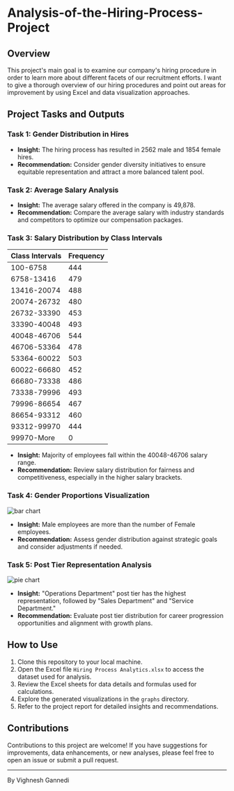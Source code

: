 # Analysis-of-the-Hiring-Process-Project

## Overview

This project's main goal is to examine our company's hiring procedure in order to learn more about different facets of our recruitment efforts. I want to give a thorough overview of our hiring procedures and point out areas for improvement by using Excel and data visualization approaches.

## Project Tasks and Outputs

### Task 1: Gender Distribution in Hires

- **Insight:** The hiring process has resulted in 2562 male and 1854 female hires.
- **Recommendation:** Consider gender diversity initiatives to ensure equitable representation and attract a more balanced talent pool.

### Task 2: Average Salary Analysis

- **Insight:** The average salary offered in the company is 49,878.
- **Recommendation:** Compare the average salary with industry standards and competitors to optimize our compensation packages.

### Task 3: Salary Distribution by Class Intervals

Class Intervals | Frequency
--- | ---
100-6758 | 444
6758-13416 | 479
13416-20074 | 488
20074-26732 | 480
26732-33390 | 453
33390-40048 | 493
40048-46706 | 544
46706-53364 | 478
53364-60022 | 503
60022-66680 | 452
66680-73338 | 486
73338-79996 | 493
79996-86654 | 467
86654-93312 | 460
93312-99970 | 444
99970-More | 0

- **Insight:** Majority of employees fall within the 40048-46706 salary range.
- **Recommendation:** Review salary distribution for fairness and competitiveness, especially in the higher salary brackets.

### Task 4: Gender Proportions Visualization

![bar chart](https://github.com/user-attachments/assets/82ba903f-4a6b-4083-a11d-d7102ae63332)

- **Insight:** Male employees are more than the number of Female employees.
- **Recommendation:** Assess gender distribution against strategic goals and consider adjustments if needed.

### Task 5: Post Tier Representation Analysis

![pie chart](https://github.com/user-attachments/assets/17807b4a-7b70-468a-a7ba-1fd2ed975967)


- **Insight:** "Operations Department" post tier has the highest representation, followed by "Sales Department" and "Service Department."
- **Recommendation:** Evaluate post tier distribution for career progression opportunities and alignment with growth plans.

## How to Use

1. Clone this repository to your local machine.
2. Open the Excel file `Hiring Process Analytics.xlsx` to access the dataset used for analysis.
3. Review the Excel sheets for data details and formulas used for calculations.
4. Explore the generated visualizations in the `graphs` directory.
5. Refer to the project report for detailed insights and recommendations.

## Contributions

Contributions to this project are welcome! If you have suggestions for improvements, data enhancements, or new analyses, please feel free to open an issue or submit a pull request.

---

By Vighnesh Gannedi


